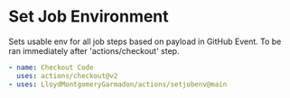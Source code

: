 # Set Job Environment

Sets usable env for all job steps based on payload in GitHub Event. To be ran immediately after 'actions/checkout' step.

```yaml
- name: Checkout Code
  uses: actions/checkout@v2
- uses: LloydMontgomeryGarmadon/actions/setjobenv@main
```